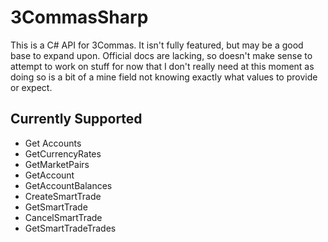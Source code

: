 # 3CommasSharp

This is a C# API for 3Commas. It isn't fully featured, but may be a good base to expand upon.
Official docs are lacking, so doesn't make sense to attempt to work on stuff for now that I don't really need at this moment as doing so is a bit of a mine field not knowing exactly what values to provide or expect.

## Currently Supported

* Get Accounts
* GetCurrencyRates
* GetMarketPairs
* GetAccount
* GetAccountBalances
* CreateSmartTrade
* GetSmartTrade
* CancelSmartTrade
* GetSmartTradeTrades
